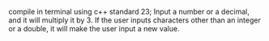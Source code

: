 compile in terminal using c++ standard 23; 
Input a number or a decimal, and it will multiply it by 3.
If the user inputs  characters other than an integer or a double, it will make the user input a new value.
